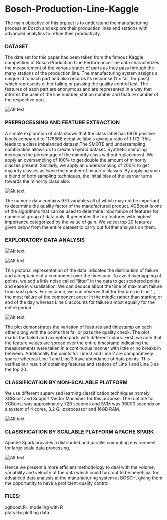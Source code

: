 # Bosch-Production-Line-Kaggle

The main objective of this prpject is to understand the manufacturing process at Bosch and explore their production lines and stations
with advanced analytics to refine their productivity.

<h3> DATASET </h3>
The data set for this paper has been taken from the famous Kaggle competition of Bosch Production Line Performance.The data characterizes the measurement of the various states of parts as they pass through the many stations of the production line. The manufacturing system assigns a unique Id to each part and also records its response (1 = fail, 0= pass) which represents either failing or passing the quality
control test. The features of each part are anonymous and are represented in a way that informs the user of the line number, station number and feature number of the respective part. 

![Alt text](/screenshots/dataset.png)



<h3> PREPROCESSING AND FEATURE EXTRACTION </h3>

A simple exploration of data shows that the class label has 6879  positive labels compared to 1176868 negative labels giving a ratio of 1:172. This leads to a class imbalanced dataset.The SMOTE and undersampling combination allows us to create a hybrid dataset. Synthetic sampling increases the percentage of the minority class without replacement. We apply an oversampling of 100% to get double the amount of
minority classes present. Similarly, we apply an undersampling of 200% to get majority classes as twice the number of minority classes. By applying such a blend of both sampling techniques, the initial bias of the learner turns towards the minority class also.

![Alt text](/screenshots/feature.jpeg)


The numeric data contains 970 variables all of which may not be important to determine the quality factor of the manufactured product. XGBoost is one of the algorithms that can be used to determine importance of features for numerical group of data only. It generates the top features with highest importance categorized by the value of gain. We select top 20 features given below from the entire dataset to carry out further analysis on them.


<h3> EXPLORATORY DATA ANALYSIS </h3>


![Alt text](/screenshots/eda1.png)

![Alt text](/screenshots/eda2.png)


This pictorial representation of the data indicates the distribution of failure and acceptance of a component over the timespan. To avoid overlapping of points, we add a little noise called “jitter” in the data to get scattered points and ease in visualization. We can
deduce about the time of maximum failure from such plots. For instance, we can observe that for features in Line 1 , the most failure of the component occur in the middle rather than starting or end of the day whereas Line 0 accounts for failure almost equally for the entire period.


![Alt text](/screenshots/eda3.png)



The plot demonstrates the variation of features and timestamp on each other along with the points that fail or pass the quality check. The plot marks the failed and accepted parts with different colors. First, we note that the feature values are spread over the entire timestamp indicating the measurements were taken in a continuous manner with little or no breaks in between. Additionally the points for Line 0 and Line 2 are comparatively sparse whereas Line 1 and Line 3 have abundance of data points. This verifies our result of obtaining features and stations of Line 1 and Line 3 as the top 20.


<h3> CLASSIFICATION BY NON-SCALABLE PLATFORM </h3>

We use different supervised learning classification techniques namely XGBoost and Support Vector Machines for this purpose.
The runtime for XGBoost was approximately 720 seconds and SVM was 36000 seconds on a system of 4 cores, 3.2 GHz processor and 16GB RAM.

![Alt text](/screenshots/accuracyR.png)


<h3> CLASSIFICATION BY SCALABLE PLATFORM APACHE SPARK</h3>

Apache Spark provides a distributed and parallel computing environment for large scale data processing.

![Alt text](/screenshots/accuracyspark.png)


Hence we present a more efficient methodology to deal with the volume, variability and velocity of the data which could turn out to be beneficial for advanced data analysis at the manufacturing system at BOSCH, giving them the opportunity to have a proficient quality control.




<h3>FILES: </h3>

xgboost.R= modeling with R </br>
plots.R= plotting data







